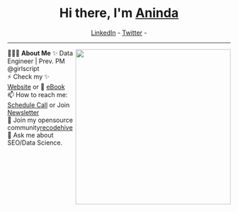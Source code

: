 <h1 align="center"> Hi there, I'm <a href="https://www.linkedin.com/in/aninda-mondal-5077172b4/">Aninda</a> </h1>

<!--- Adding Header Elements -->
<p align="center">
  <a href="https://www.linkedin.com/in/aninda-mondal-5077172b4/">LinkedIn</a> - 
  <a href="https://x.com/Aniiii0923038">Twitter</a> -
</p>

-----------------------------------------------------------
👨🏻‍💻 **About Me**<img src="https://raw.githubusercontent.com/sanjay-kv/sanjay-kv/main/Assets/illustration.png" min-width="300px" max-width="300px" width="350px" align="right"> 
✨ Data Engineer | Prev. PM @girlscript <br>
⚡ Check my ✨ [Website](https://recodehive.com/) or 🌱 [eBook](https://learn.recodehive.com/datascience)<br>
📫 How to reach me: [Schedule Call](https://topmate.io/sanjaykv) or Join  [Newsletter](https://recodehive.substack.com/)<br>
👯 Join my opensource community[recodehive](https://github.com/Recodehive)<br>
💬 Ask me about SEO/Data Science.<br>
<!--- Adding Tech Stack open Section -->
